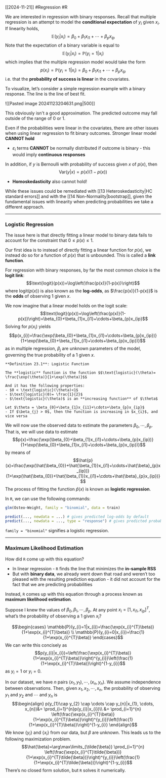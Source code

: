[[2024-11-21]] #Regression #R

We are interested in regression with binary responses. Recall that multiple regression is an attempt to model the **conditional expectation** of $y_{i}$ given $x_{i}$. If linearity holds, $$\mathbb{E}(y_{i}|x_{i})=\beta_{0}+\beta_{1}x_{i1}+\cdots+\beta_{p}x_{ip}$$ Note that the expectation of a binary variable is equal to $$\mathbb{E}(y_i|x_i)=\mathbb{P}(y_{i}=1|x_{i})$$ which implies that the multiple regression model would take the form $$p(x_{i})=\mathbb{P}(y_{i}=1|x_{i})=\beta_{0}+\beta_{1}x_{i1}+\cdots+\beta_{p}x_{ip}$$ i.e. that the **probability of success is linear** in the covariates.

To visualize, let’s consider a simple regression example with a binary response. The line is the line of best fit.

![[Pasted image 20241123204631.png|500]]

This obviously isn't a good approximation. The predicted outcome may fall outside of the range of $0$ or $1$. 

Even if the probabilities were linear in the covariates, there are other issues when using linear regression to fit binary outcomes. Stronger linear model **CANNOT hold**
- $\varepsilon_{i}$ terms **CANNOT** be normally distributed if outcome is binary - this would imply **continuous responses**

In addition, if $y$ is Bernoulli with probability of success given $x$ of $p(x)$, then $$\text{Var}(y|x)=p(x)(1-p(x))$$
- **Homoskedasticity** also cannot hold!

While these issues could be remediated with [[13 Heteroskedasticity|HC standard errors]] and with the [[14 Non-Normality|bootstrap]], given the fundamental issues with linearity when predicting probabilities we take a different approach.

---
### Logistic Regression
The issue here is that directly fitting a linear model to binary data fails to account for the constraint that $0 \le p (x) \le 1$.

Our first idea is to instead of directly fitting a linear function for $p(x)$, we instead do so for a function of $p (x)$ that is unbounded. This is called a **link function**.

For regression with binary responses, by far the most common choice is the **logit link**: $$\text{logit}(p(x))=\log\left(\frac{p(x)}{1-p(x)}\right)$$ where $\text{logit}(p(x))$ is also known as the **log-odds**, as $\frac{p(x)}{1-p(x)}$ is the **odds** of observing $1$ given $x$.

We now imagine that a linear model holds on the logit scale: $$\text{logit}(p(x))=\log\left(\frac{p(x)}{1-p(x)}\right)=\beta_{0}+\beta_{1}x_{i1}+\cdots+\beta_{p}x_{ip}$$ Solving for $p(x_{i})$ yields $$p(x_{i})=\frac{\exp(\beta_{0}+\beta_{1}x_{i1}+\cdots+\beta_{p}x_{ip})}{1+\exp(\beta_{0}+\beta_{1}x_{i1}+\cdots+\beta_{p}x_{ip})}$$ as in multiple regression, $\beta_{j}$ are unknown parameters of the model, governing the true probability of a $1$ given $x$.

```ad-important
**Definition 23.1**: Logistic Function

The **logistic** function is the function $$\text{logistic}(\theta)= \frac{\exp(\theta)}{1+\exp(\theta)}$$

And it has the following properties:
- $0 < \text{logistic}(\theta)<1$
- $\text{logistic}(0)= \frac{1}{2}$
- $\text{logistic}(\theta)$ is an **increasing function** of $\theta$

Let $\theta = \beta_{0}+\beta_{1}x_{i1}+\cdots+\beta_{p}x_{ip}$
- If $\beta_{j} > 0$, then the function is increasing in $x_{i}$, and vice versa
```

We will now use the observed data to estimate the parameters $\beta_{0}, \cdots, \beta_{p}$. That is, we will use data to estimate $$p(x)=\frac{\exp(\beta_{0}+\beta_{1}x_{i1}+\cdots+\beta_{p}x_{ip})} {1+\exp(\beta_{0}+\beta_{1}x_{i1}+\cdots+\beta_{p}x_{ip})}$$ by means of $$\hat{p}(x)=\frac{\exp(\hat{\beta_{0}}+\hat{\beta_{1}}x_{i1}+\cdots+\hat{\beta}_{p}x_{ip})}{1+\exp(\hat{\beta_{0}}+\hat{\beta_{1}}x_{i1}+\cdots+\hat{\beta}_{p}x_{ip})}$$
The process of fitting the function $\hat{p}(x)$ is known as **logistic regression**.

In `R`, we can use the following commands: 

```r
glm(Osteo~Weight, family = "binomial", data = train)

predict(..., newdata = ...) # gives predicted log-odds by default
predict(..., newdata = ..., type = "response") # gives predicted probabilities
```

`family = "binomial"` signifies a logistic regression.

---
### Maximum Likelihood Estimation
How did `R` come up with this equation?
- In linear regression - `R` finds the line that minimizes the **in-sample RSS**
- But with **binary data**, we already went down that road and weren’t too pleased with the resulting prediction equation - it did not account for the fact that we are predicting probabilities

Instead, `R` comes up with this equation through a process known as **maximum likelihood estimation**.

Suppose I knew the values of $\beta_{0}, \beta_{1}, \cdots, \beta_{p}$. At any point $x_{i}=[1, x_{i1}, x_{ip}]^{T}$, what’s the probability of observing a $1$ given $x_{i}$?

$$\begin{cases}
\mathbb{P}(y_{i}=1|x_{i})=\frac{\exp(x_{i}^{T}\beta)}{1+\exp(x_{i}^{T}\beta)} \\
\mathbb{P}(y_{i}=0|x_{i})=\frac{1}{1+\exp(x_{i}^{T}\beta)}
\end{cases}$$ We can write this concisely as $$p(y_{i}|x_{i})=\left(\frac{\exp(x_{i}^{T}\beta)}{1+\exp(x_{i}^{T}\beta)}\right)^{y_{i}}\left(\frac{1}{1+\exp(x_{i}^{T}\beta)}\right)^{1-y_{i}}$$ as $y_{i}=1$ or $y_{i}=0$.

In our dataset, we have $n$ pairs $(x_{1}, y_{1}), \cdots, (x_{n},y_{n})$. We assume independence between observations. Then, given $x_{1}, x_{2},\cdots, x_{n}$, the probability of observing $y_{1}$ and $y_2$ and $\cdots$ and $y_{n}$ is $$\begin{align}
p(y_{1}\cap y_{2} \cap \cdots \cap y_{n}|x_{1}, \cdots, x_{n})&= \prod_{i=1}^{n}p(y_{i}|x_{i})\\
&= \prod_{i=1}^{n} \left(\frac{\exp(x_{i}^{T}\beta)}{1+\exp(x_{i}^{T}\beta)}\right)^{y_{i}}\left(\frac{1}{1+\exp(x_{i}^{T}\beta)}\right)^{1-y_{i}}
\end{align}$$
We know $\{y_{i}\}$ and $\{x_{i}\}$ from our data, but $\beta$ are unknown. This leads us to the following maximization problem. $$\hat{\beta}=\arg\max\limits_{\tilde{\beta}} \prod_{i=1}^{n} \left(\frac{\exp(x_{i}^{T}\tilde{\beta})}{1+\exp(x_{i}^{T}\tilde{\beta})}\right)^{y_{i}}\left(\frac{1}{1+\exp(x_{i}^{T}\tilde{\beta})}\right)^{1-y_{i}}$$ There’s no closed form solution, but `R` solves it numerically.
